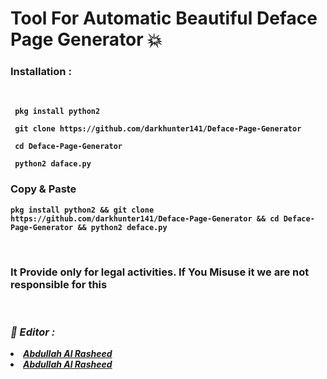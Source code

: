 <b><h1> Tool For Automatic Beautiful Deface Page Generator 💥</h1><b>

<h3><b>Installation : </b></h3>
<br>

```
 pkg install python2
```
```
 git clone https://github.com/darkhunter141/Deface-Page-Generator
```
```
 cd Deface-Page-Generator
```
```
 python2 daface.py
```
<h3><b>Copy & Paste</b></h3>

```
pkg install python2 && git clone https://github.com/darkhunter141/Deface-Page-Generator && cd Deface-Page-Generator && python2 deface.py

```
<br>
<h3> It Provide only for legal activities. If You Misuse it we are not responsible for this</h3>
<br>
<h3><b><i>🤠 Editor :</i></b></h3>
<li> <i><a href="https://www.facebook.com/aalrasheedsiam">Abdullah Al Rasheed</a></i></li>
<li>  <i><a href="https://www.github.com/rasheedsiam/">Abdullah Al Rasheed</a></i></li>
